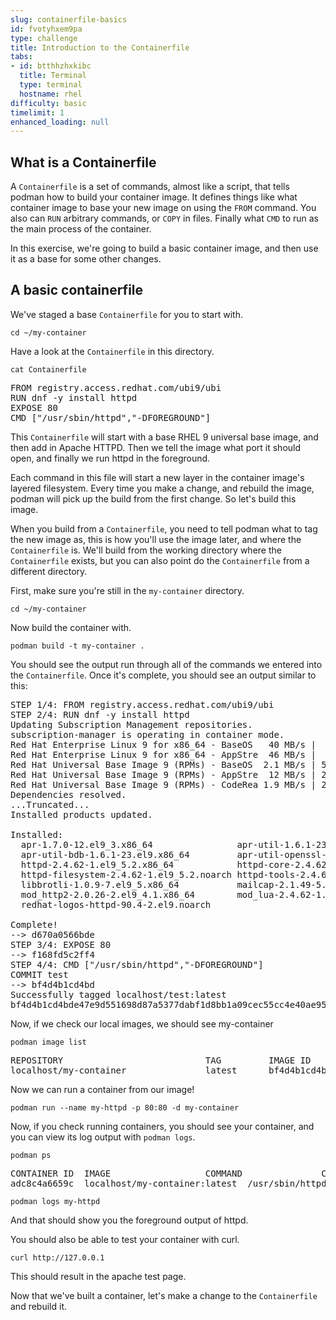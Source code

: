 ```yaml
---
slug: containerfile-basics
id: fvotyhxem9pa
type: challenge
title: Introduction to the Containerfile
tabs:
- id: btthhzhxkibc
  title: Terminal
  type: terminal
  hostname: rhel
difficulty: basic
timelimit: 1
enhanced_loading: null
---
```

## What is a Containerfile

A `Containerfile` is a set of commands, almost like a script, that tells podman how to build your container image.  It defines things like what container image to base your new image on using the `FROM` command.  You also can `RUN` arbitrary commands, or `COPY` in files. Finally what `CMD` to run as the main process of the container.

In this exercise, we're going to build a basic container image, and then use it as a base for some other changes.

## A basic containerfile

We've staged a base `Containerfile` for you to start with.

```bash,run
cd ~/my-container
```

Have a look at the `Containerfile` in this directory.

```bash,run
cat Containerfile
```

<pre type="file">
FROM registry.access.redhat.com/ubi9/ubi
RUN dnf -y install httpd
EXPOSE 80
CMD ["/usr/sbin/httpd","-DFOREGROUND"]
</pre>

This `Containerfile` will start with a base RHEL 9 universal base image, and then add in Apache HTTPD.  Then we tell the image what port it should open, and finally we run httpd in the foreground.


Each command in this file will start a new layer in the container image's layered filesystem.  Every time you make a change, and rebuild the image, podman will pick up the build from the first change.  So let's build this image.

When you build from a `Containerfile`, you need to tell podman what to tag the new image as, this is how you'll use the image later, and where the `Containerfile` is.  We'll build from the working directory where the `Containerfile` exists, but you can also point do the `Containerfile` from a different directory.

First, make sure you're still in the `my-container` directory.

```bash,run
cd ~/my-container
```

Now build the container with.

```bash,run
podman build -t my-container .
```

You should see the output run through all of the commands we entered into the `Containerfile`.  Once it's complete, you should see an output similar to this:

<pre type="file">
STEP 1/4: FROM registry.access.redhat.com/ubi9/ubi
STEP 2/4: RUN dnf -y install httpd
Updating Subscription Management repositories.
subscription-manager is operating in container mode.
Red Hat Enterprise Linux 9 for x86_64 - BaseOS   40 MB/s |  42 MB     00:01
Red Hat Enterprise Linux 9 for x86_64 - AppStre  46 MB/s |  49 MB     00:01
Red Hat Universal Base Image 9 (RPMs) - BaseOS  2.1 MB/s | 525 kB     00:00
Red Hat Universal Base Image 9 (RPMs) - AppStre  12 MB/s | 2.3 MB     00:00
Red Hat Universal Base Image 9 (RPMs) - CodeRea 1.9 MB/s | 281 kB     00:00
Dependencies resolved.
...Truncated...
Installed products updated.

Installed:
  apr-1.7.0-12.el9_3.x86_64                apr-util-1.6.1-23.el9.x86_64
  apr-util-bdb-1.6.1-23.el9.x86_64         apr-util-openssl-1.6.1-23.el9.x86_64
  httpd-2.4.62-1.el9_5.2.x86_64            httpd-core-2.4.62-1.el9_5.2.x86_64
  httpd-filesystem-2.4.62-1.el9_5.2.noarch httpd-tools-2.4.62-1.el9_5.2.x86_64
  libbrotli-1.0.9-7.el9_5.x86_64           mailcap-2.1.49-5.el9.noarch
  mod_http2-2.0.26-2.el9_4.1.x86_64        mod_lua-2.4.62-1.el9_5.2.x86_64
  redhat-logos-httpd-90.4-2.el9.noarch

Complete!
--> d670a0566bde
STEP 3/4: EXPOSE 80
--> f168fd5c2ff4
STEP 4/4: CMD ["/usr/sbin/httpd","-DFOREGROUND"]
COMMIT test
--> bf4d4b1cd4bd
Successfully tagged localhost/test:latest
bf4d4b1cd4bde47e9d551698d87a5377dabf1d8bb1a09cec55cc4e40ae9505fc
</pre>

Now, if we check our local images, we should see my-container

```bash,run
podman image list
```

<pre type="file">
REPOSITORY                           TAG         IMAGE ID      CREATED         SIZE
localhost/my-container               latest      bf4d4b1cd4bd  19 minutes ago  440 MB
</pre>

Now we can run a container from our image!

```bash,run
podman run --name my-httpd -p 80:80 -d my-container
```

Now, if you check running containers, you should see your container, and you can view its log output with `podman logs`.

```bash,run
podman ps
```

<pre type="file">
CONTAINER ID  IMAGE                  COMMAND               CREATED         STATUS             PORTS                       NAMES
adc8c4a6659c  localhost/my-container:latest  /usr/sbin/httpd -...  59 seconds ago  Up About a minute  0.0.0.0:80->80/tcp, 80/tcp  my-httpd
</pre>

```bash,run
podman logs my-httpd
```

And that should show you the foreground output of httpd.

You should also be able to test your container with curl.

```bash,run
curl http://127.0.0.1
```

This should result in the apache test page.

Now that we've built a container, let's make a change to the `Containerfile` and rebuild it.